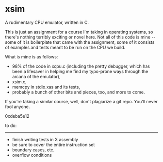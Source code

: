 # xsim
A rudimentary CPU emulator, written in C.

This is just an assignment for a course I'm taking in operating systems,
so there's nothing terribly exciting or novel here. Not all of this
code is mine -- some of it is boilerplate that came with the assignment,
some of it consists of examples and tests meant to be run on the CPU
we build.

What is mine is as follows:
- 98% of the code in xcpu.c (including the pretty debugger, which has been
a lifesaver in helping me find my typo-prone ways through the arcana of the
emulator),
- xsim.c,
- memcpy in stdio.xas and its tests,
- probably a bunch of other bits and pieces, too, and more to come.

If you're taking a similar course, well, don't plagiarize a git repo.
You'll never fool anyone.

0xdeba5e12


to do:
******
- finish writing tests in X assembly
- be sure to cover the entire instruction set
- boundary cases, etc.
- overflow conditions
